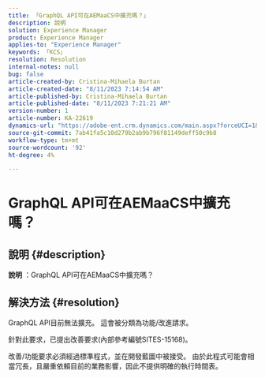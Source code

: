 ```yaml
---
title: 「GraphQL API可在AEMaaCS中擴充嗎？」
description: 說明
solution: Experience Manager
product: Experience Manager
applies-to: "Experience Manager"
keywords: 「KCS」
resolution: Resolution
internal-notes: null
bug: false
article-created-by: Cristina-Mihaela Burtan
article-created-date: "8/11/2023 7:14:54 AM"
article-published-by: Cristina-Mihaela Burtan
article-published-date: "8/11/2023 7:21:21 AM"
version-number: 1
article-number: KA-22619
dynamics-url: "https://adobe-ent.crm.dynamics.com/main.aspx?forceUCI=1&pagetype=entityrecord&etn=knowledgearticle&id=6d5666bf-1638-ee11-bdf4-6045bd006b25"
source-git-commit: 7ab41fa5c10d279b2ab9b796f81149deff50c9b8
workflow-type: tm+mt
source-wordcount: '92'
ht-degree: 4%

---
```


# GraphQL API可在AEMaaCS中擴充嗎？

## 說明 {#description}


<b>說明</b> ：GraphQL API可在AEMaaCS中擴充嗎？


## 解決方法 {#resolution}


GraphQL API目前無法擴充。 這會被分類為功能/改進請求。



針對此要求，已提出改善要求(內部參考編號SITES-15168)。

改善/功能要求必須經過標準程式，並在開發藍圖中被接受。 由於此程式可能會相當冗長，且嚴重依賴目前的業務影響，因此不提供明確的執行時間表。
